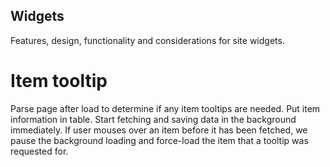 ## Widgets
Features, design, functionality and considerations for site widgets.

# Item tooltip
Parse page after load to determine if any item tooltips are needed. Put item information in table. Start fetching and saving data in the background immediately.
If user mouses over an item before it has been fetched, we pause the background loading and force-load the item that a tooltip was requested for.